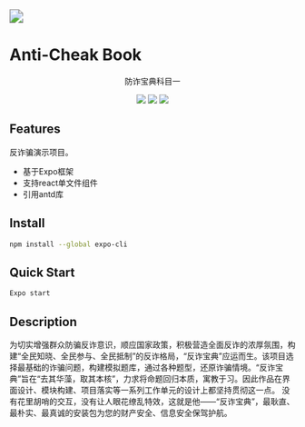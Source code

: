 <img src="D:\HDU\competition\moreMedia\anti-cheak-book\src\assets\icons\appIcon.png" style="zoom:150%;" />

# Anti-Cheak Book

<p align="center">防诈宝典科目一</p>

<p align="center">
    <img src="https://img.shields.io/badge/-React_Native-20232A?style=flat-square&logo=react&logoColor=61DAFB"></img>
	<img src="https://img.shields.io/badge/-JavaScript-F7DF1E?style=flat-square&logo=JavaScript&logoColor=000"></img>
	<img src="https://img.shields.io/badge/-Expo-181717?style=flat-square&logo=Expo&logoColor=fff"></img>
</p>

## Features

反诈骗演示项目。

- 基于Expo框架
- 支持react单文件组件
- 引用antd库



## Install

```bash
npm install --global expo-cli
```



##  Quick Start

```bash
Expo start
```



## Description

​	为切实增强群众防骗反诈意识，顺应国家政策，积极营造全面反诈的浓厚氛围，构建“全民知晓、全民参与、全民抵制”的反诈格局，“反诈宝典”应运而生。该项目选择最基础的诈骗问题，构建模拟题库，通过各种题型，还原诈骗情境。“反诈宝典”旨在“去其华藻，取其本核”，力求将命题回归本质，寓教于习。因此作品在界面设计、模块构建、项目落实等一系列工作单元的设计上都坚持贯彻这一点。
没有花里胡哨的交互，没有让人眼花缭乱特效，这就是他——“反诈宝典”，最耿直、最朴实、最真诚的安装包为您的财产安全、信息安全保驾护航。

